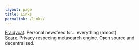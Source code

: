 ```yaml
---
layout: page
title: Links
permalink: /links/
---
```

[Fraidycat](https://www.fraidyc.at/). Personal newsfeed for... everything (almost).  
[Searx](https://www.searx.me/). Privacy-respecing metasearch engine. Open source
and decentralised.
